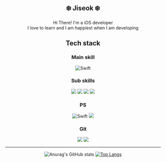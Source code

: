 <div align = "center">

  ## ❄️ Jiseok ❄️ </br>

  Hi There! I'm a iOS developer</br>
  I love to learn and I am happiest when I am developing

</div>

<div align = "center">

  ## Tech stack

  ### Main skill
  ![Swift](https://img.shields.io/badge/swift-F54A2A?style=for-the-badge&logo=swift&logoColor=white)

  ### Sub skills
  <img src="https://img.shields.io/badge/html5-E34F26?style=for-the-badge&logo=html5&logoColor=white">
  <img src="https://img.shields.io/badge/css-1572B6?style=for-the-badge&logo=css3&logoColor=white">
  <img src="https://img.shields.io/badge/javascript-F7DF1E?style=for-the-badge&logo=javascript&logoColor=black">
  <img src="https://img.shields.io/badge/react-61DAFB?style=for-the-badge&logo=react&logoColor=black">

  ### PS
  ![Swift](https://img.shields.io/badge/swift-F54A2A?style=for-the-badge&logo=swift&logoColor=white)
  <img src="https://img.shields.io/badge/python-3776AB?style=for-the-badge&logo=python&logoColor=white">

  ### Git
  <img src="https://img.shields.io/badge/git-F05032?style=for-the-badge&logo=git&logoColor=white">
  <img src="https://img.shields.io/badge/github-181717?style=for-the-badge&logo=github&logoColor=white">

<div>

***

<div align = "center">

  ![Anurag's GitHub stats](https://github-readme-stats.vercel.app/api?username=Jiseok97&&show_icons=ture&theme=merko) [![Top Langs](https://github-readme-stats.vercel.app/api/top-langs/?username=jiseok97&langs_count=10&layout=compact&theme=dark)](https://github.com/jogilsang/jogilsang)

</div>
